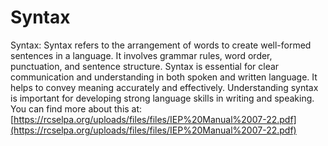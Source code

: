 # Syntax
Syntax: Syntax refers to the arrangement of words to create well-formed sentences in a language. It involves grammar rules, word order, punctuation, and sentence structure. Syntax is essential for clear communication and understanding in both spoken and written language. It helps to convey meaning accurately and effectively. Understanding syntax is important for developing strong language skills in writing and speaking.
You can find more about this at: [https://rcselpa.org/uploads/files/files/IEP%20Manual%2007-22.pdf](https://rcselpa.org/uploads/files/files/IEP%20Manual%2007-22.pdf)